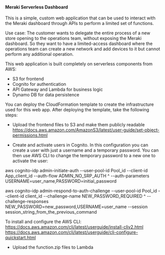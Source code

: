 #### Meraki Serverless Dashboard

This is a simple, custom web application that can be used to interact with the Meraki dashboard through APIs to perform a limited set of functions.

Use case:
The customer wants to delegate the entire process of a new store opening to the operations team, without exposing the Meraki dashboard.
So they want to have a limited-access dashboard where the operations team can create a new network and add devices to it but cannot perform any additional operation.

This web application is built completely on serverless components from AWS:
- S3 for frontend
- Cognito for authentication
- API Gateway and Lambda for business logic
- Dynamo DB for data persistence

You can deploy the CloudFormation template to create the infrastructure used for this web app. After deploying the template, take the following steps:

- Upload the frontend files to S3 and make them publicly readable
https://docs.aws.amazon.com/AmazonS3/latest/user-guide/set-object-permissions.html

- Create and activate users in Cognito. In this configuration you can create a user with just a username and a temporary password.
You can then use AWS CLI to change the temporary password to a new one to activate the user:

aws cognito-idp admin-initiate-auth --user-pool-id Pool_id --client-id App_client_id --auth-flow ADMIN_NO_SRP_AUTH ^
--auth-parameters USERNAME=user_name,PASSWORD=initial_password

aws cognito-idp admin-respond-to-auth-challenge --user-pool-id Pool_id --client-id client_id --challenge-name NEW_PASSWORD_REQUIRED ^
--challenge-responses NEW_PASSWORD=new_password,USERNAME=user_name --session session_string_from_the_previous_command

To install and configure the AWS CLI:
https://docs.aws.amazon.com/cli/latest/userguide/install-cliv2.html
https://docs.aws.amazon.com/cli/latest/userguide/cli-configure-quickstart.html

- Upload the function.zip files to Lambda
